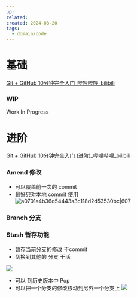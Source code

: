 ```yaml
---
up: 
related: 
created: 2024-08-20
tags:
  - domain/code
---
```

# 基础

[Git + GitHub 10分钟完全入门\_哔哩哔哩\_bilibili](https://www.bilibili.com/video/BV1KD4y1S7FL/?spm_id_from=333.788.top_right_bar_window_default_collection.content.click&vd_source=6d4ef5f8b8b73d69ea854cb9321a50ac)

### WIP

Work In Progress

# 进阶

[Git + GitHub 10分钟完全入门 (进阶)\_哔哩哔哩\_bilibili](https://www.bilibili.com/video/BV1hA411v7qX/)


### Amend 修改

- 可以覆盖前一次的 commit
- 最好只对本地 commit 使用
![a0701a4b36d54443a3c118d2d53530bc|607](https://s1.vika.cn/space/2024/08/20/a0701a4b36d54443a3c118d2d53530bc)

### Branch 分支



### Stash 暂存功能

- 暂存当前分支的修改 不commit
- 切换到其他的 分支 干活


![](https://s1.vika.cn/space/2024/08/20/699cea16f1ac445995421e733c480098)

- 可以 到历史版本中 Pop 
- 可以把一个分支的修改移动到另外一个分支上
![](https://s1.vika.cn/space/2024/08/20/b1114a883cbe4a8e9ed1ca19fc301c5b)